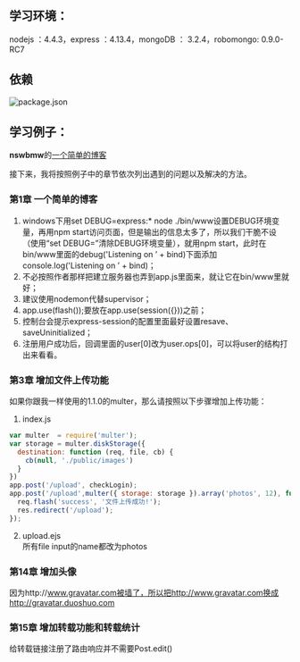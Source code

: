## 学习环境： 
nodejs ：4.4.3，express ：4.13.4，mongoDB ： 3.2.4，robomongo: 0.9.0-RC7

##  依赖
![package.json](https://dn-cnode.qbox.me/FiRDWBofIK4psu5Usq6bCShH6Rni)

## 学习例子：
**nswbmw**的[一个简单的博客](https://github.com/nswbmw/N-blog/tree/backup)

接下来，我将按照例子中的章节依次列出遇到的问题以及解决的方法。

### 第1章 一个简单的博客
1. windows下用set DEBUG=express:* node ./bin/www设置DEBUG环境变量，再用npm start访问页面，但是输出的信息太多了，所以我们干脆不设（使用“set DEBUG=”清除DEBUG环境变量），就用npm start，此时在bin/www里面的debug('Listening on ’ + bind)下面添加console.log('Listening on ’ + bind)；
2. 不必按照作者那样把建立服务器也弄到app.js里面来，就让它在bin/www里就好；
3. 建议使用nodemon代替supervisor；
4. app.use(flash());要放在app.use(session({}))之前；
5. 控制台会提示express-session的配置里面最好设置resave、saveUninitialized；
6. 注册用户成功后，回调里面的user[0]改为user.ops[0]，可以将user的结构打出来看看。

### 第3章 增加文件上传功能
如果你跟我一样使用的1.1.0的multer，那么请按照以下步骤增加上传功能：
1. index.js
```javascript
var multer  = require('multer');
var storage = multer.diskStorage({
  destination: function (req, file, cb) {
  	cb(null, './public/images')
  }
})
app.post('/upload', checkLogin);
app.post('/upload',multer({ storage: storage }).array('photos', 12), function (req, res) {
  req.flash('success', '文件上传成功!');
  res.redirect('/upload');
});
```
2. upload.ejs  
所有file input的name都改为photos

### 第14章 增加头像
因为http://www.gravatar.com被墙了，所以把http://www.gravatar.com换成http://gravatar.duoshuo.com

### 第15章 增加转载功能和转载统计
给转载链接注册了路由响应并不需要Post.edit()

